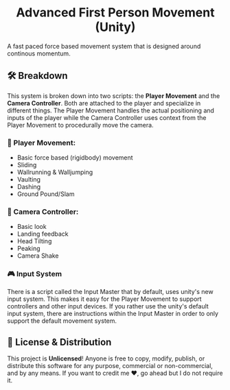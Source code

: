 <h1 align="center">Advanced First Person Movement (Unity)</h1>

A fast paced force based movement system that is designed around continous momentum.

## 🛠 Breakdown

This system is broken down into two scripts: the **Player Movement** and the **Camera Controller**. Both are attached to the player and specialize in different things. The Player Movement handles the actual positioning and inputs of the player while the Camera Controller uses context from the Player Movement to procedurally move the camera.

### 💨 Player Movement:
- Basic force based (rigidbody) movement
- Sliding
- Wallrunning & Walljumping
- Vaulting
- Dashing
- Ground Pound/Slam

### 🎥 Camera Controller:
- Basic look
- Landing feedback
- Head Tilting
- Peaking
- Camera Shake

### 🎮 Input System
There is a script called the Input Master that by default, uses unity's new input system. This makes it easy for the Player Movement to support controllers and other input devices. If you rather use the unity's default input system, there are instructions within the Input Master in order to only support the default movement system.

## 📄 License & Distribution
This project is **Unlicensed**! Anyone is free to copy, modify, publish, or distribute this software for any purpose, commercial or non-commercial, and by any means. If you want to credit me ❤️, go ahead but I do not require it.
